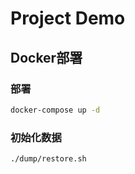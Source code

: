 # Project Demo

## Docker部署
### 部署
```bash
docker-compose up -d
```

### 初始化数据
```
./dump/restore.sh
```